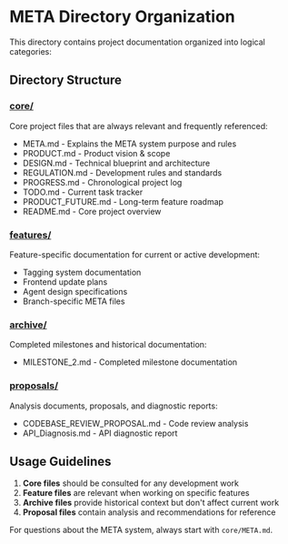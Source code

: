 # META Directory Organization

This directory contains project documentation organized into logical categories:

## Directory Structure

### [core/](core/)
Core project files that are always relevant and frequently referenced:
- META.md - Explains the META system purpose and rules
- PRODUCT.md - Product vision & scope
- DESIGN.md - Technical blueprint and architecture
- REGULATION.md - Development rules and standards
- PROGRESS.md - Chronological project log
- TODO.md - Current task tracker
- PRODUCT_FUTURE.md - Long-term feature roadmap
- README.md - Core project overview

### [features/](features/)
Feature-specific documentation for current or active development:
- Tagging system documentation
- Frontend update plans
- Agent design specifications
- Branch-specific META files

### [archive/](archive/)
Completed milestones and historical documentation:
- MILESTONE_2.md - Completed milestone documentation

### [proposals/](proposals/)
Analysis documents, proposals, and diagnostic reports:
- CODEBASE_REVIEW_PROPOSAL.md - Code review analysis
- API_Diagnosis.md - API diagnostic report

## Usage Guidelines

1. **Core files** should be consulted for any development work
2. **Feature files** are relevant when working on specific features
3. **Archive files** provide historical context but don't affect current work
4. **Proposal files** contain analysis and recommendations for reference

For questions about the META system, always start with `core/META.md`.